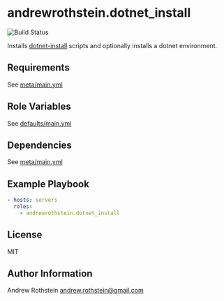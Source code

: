 andrewrothstein.dotnet_install
=========

![Build Status](https://github.com/andrewrothstein/ansible-dotnet_install/actions/workflows/build.yml/badge.svg)

Installs [dotnet-install](https://dotnet.microsoft.com/en-us/download/dotnet/scripts) scripts and optionally installs a dotnet environment.

Requirements
------------

See [meta/main.yml](meta/main.yml)

Role Variables
--------------

See [defaults/main.yml](defaults/main.yml)

Dependencies
------------

See [meta/main.yml](meta/main.yml)

Example Playbook
----------------

```yml
- hosts: servers
  roles:
    - andrewrothstein.dotnet_install
```

License
-------

MIT

Author Information
------------------

Andrew Rothstein <andrew.rothstein@gmail.com>
